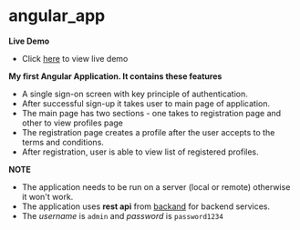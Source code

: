 # angular_app

**Live Demo**
- Click [here](https://faizanakram99.github.io/angular_app) to view live demo

**My first Angular Application. It contains these features**
- A single sign-on screen with key principle of authentication.
- After successful sign-up it takes user to main page of application.
- The main page has two sections - one takes to registration page and other to view profiles page
- The registration page creates a profile after the user accepts to the terms and conditions.
- After registration, user is able to view list of registered profiles.

**NOTE**
- The application needs to be run on a server (local or remote) otherwise it won't work.
- The application uses **rest api** from [backand](http://backand.com) for backend services.
- The *username* is `admin` and *password* is `password1234`
